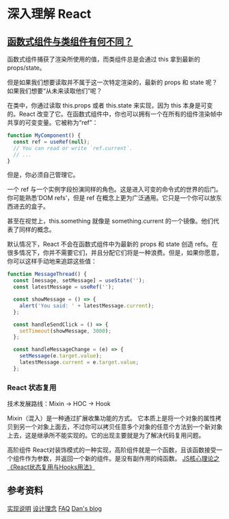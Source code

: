 # 深入理解 React

## [函数式组件与类组件有何不同？](https://overreacted.io/zh-hans/how-are-function-components-different-from-classes/)

函数式组件捕获了渲染所使用的值，而类组件总是会通过 this 拿到最新的 props/state。

但是如果我们想要读取并不属于这一次特定渲染的，最新的 props 和 state 呢？如果我们想要“从未来读取他们”呢？

在类中，你通过读取 this.props 或者 this.state 来实现，因为 this 本身是可变的。React 改变了它。在函数式组件中，你也可以拥有一个在所有的组件渲染帧中共享的可变变量。它被称为“ref”：

```javascript
function MyComponent() {
  const ref = useRef(null);
  // You can read or write `ref.current`.
  // ...
}
```

但是，你必须自己管理它。

一个 ref 与一个实例字段扮演同样的角色。这是进入可变的命令式的世界的后门。你可能熟悉’DOM refs’，但是 ref 在概念上更为广泛通用。它只是一个你可以放东西进去的盒子。

甚至在视觉上，this.something 就像是 something.current 的一个镜像。他们代表了同样的概念。

默认情况下，React 不会在函数式组件中为最新的 props 和 state 创造 refs。在很多情况下，你并不需要它们，并且分配它们将是一种浪费。但是，如果你愿意，你可以这样手动地来追踪这些值：

```javascript
function MessageThread() {
  const [message, setMessage] = useState('');
  const latestMessage = useRef('');

  const showMessage = () => {
    alert('You said: ' + latestMessage.current);
  };

  const handleSendClick = () => {
    setTimeout(showMessage, 3000);
  };

  const handleMessageChange = (e) => {
    setMessage(e.target.value);
    latestMessage.current = e.target.value;
  };
```

### React 状态复用

技术发展路线：Mixin -> HOC -> Hook

Mixin（混入）是一种通过扩展收集功能的方式。
它本质上是将一个对象的属性拷贝到另一个对象上面去，不过你可以拷贝任意多个对象的任意个方法到一个新对象上去，这是继承所不能实现的。它的出现主要就是为了解决代码复用问题。

高阶组件
React对装饰模式的一种实现，高阶组件就是一个函数，且该函数接受一个组件作为参数，并返回一个新的组件。是没有副作用的纯函数。
[JS核心理论之《React状态复用与Hooks用法》](https://zhuanlan.zhihu.com/p/163493445)

## 参考资料

[实现说明](https://zh-hans.reactjs.org/docs/implementation-notes.html)
[设计理念](https://zh-hans.reactjs.org/docs/design-principles.html)
[FAQ](https://zh-hans.reactjs.org/docs/faq-ajax.html)
[Dan's blog](https://overreacted.io/zh-hans/)
